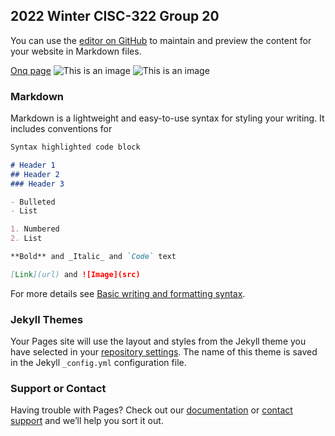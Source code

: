 ## 2022 Winter CISC-322 Group 20

You can use the [editor on GitHub](https://github.com/Wad098/project.github.io/edit/gh-pages/index.md) to maintain and preview the content for your website in Markdown files.

[Onq page](https://onq.queensu.ca/d2l/home/642417) 
![This is an image](https://github.com/Wad098/CISC-322_Group20/blob/gh-pages/233333.jpg)
![This is an image](CISC-322_Group20/233333.jpg)

### Markdown

Markdown is a lightweight and easy-to-use syntax for styling your writing. It includes conventions for

```markdown
Syntax highlighted code block

# Header 1
## Header 2
### Header 3

- Bulleted
- List

1. Numbered
2. List

**Bold** and _Italic_ and `Code` text

[Link](url) and ![Image](src)
```

For more details see [Basic writing and formatting syntax](https://docs.github.com/en/github/writing-on-github/getting-started-with-writing-and-formatting-on-github/basic-writing-and-formatting-syntax).

### Jekyll Themes

Your Pages site will use the layout and styles from the Jekyll theme you have selected in your [repository settings](https://github.com/Wad098/project.github.io/settings/pages). The name of this theme is saved in the Jekyll `_config.yml` configuration file.

### Support or Contact

Having trouble with Pages? Check out our [documentation](https://docs.github.com/categories/github-pages-basics/) or [contact support](https://support.github.com/contact) and we’ll help you sort it out.
